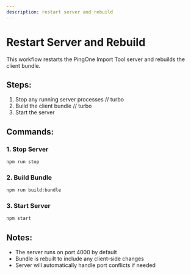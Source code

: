```yaml
---
description: restart server and rebuild
---
```


# Restart Server and Rebuild

This workflow restarts the PingOne Import Tool server and rebuilds the client bundle.

## Steps:

1. Stop any running server processes
// turbo
2. Build the client bundle
// turbo  
3. Start the server

## Commands:

### 1. Stop Server
```bash
npm run stop
```

### 2. Build Bundle
```bash
npm run build:bundle
```

### 3. Start Server
```bash
npm start
```

## Notes:
- The server runs on port 4000 by default
- Bundle is rebuilt to include any client-side changes
- Server will automatically handle port conflicts if needed
